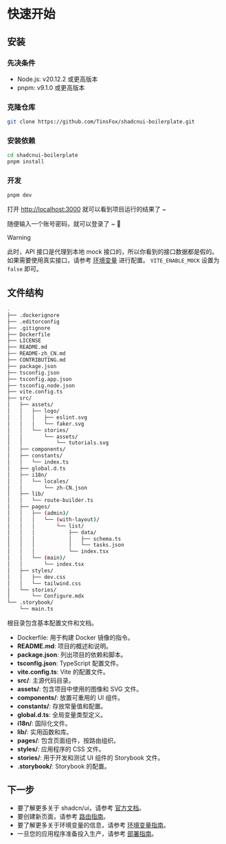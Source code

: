 # 快速开始

## 安装

### 先决条件

- Node.js: v20.12.2 或更高版本
- pnpm: v9.1.0 或更高版本

### 克隆仓库

```bash
git clone https://github.com/TinsFox/shadcnui-boilerplate.git
```


### 安装依赖

```bash
cd shadcnui-boilerplate
pnpm install
```

### 开发

```bash
pnpm dev
```

打开 [http://localhost:3000](http://localhost:3000) 就可以看到项目运行的结果了 ~

随便输入一个账号密码，就可以登录了 ~ 🚀

> [!WARNING]
> 此时，API 接口是代理到本地 mock 接口的，所以你看到的接口数据都是假的。
> 如果需要使用真实接口，请参考 [环境变量](./environment-variables.md) 进行配置。
> `VITE_ENABLE_MOCK` 设置为 `false` 即可。

## 文件结构

```bash
.
├── .dockerignore
├── .editorconfig
├── .gitignore
├── Dockerfile
├── LICENSE
├── README.md
├── README-zh_CN.md
├── CONTRIBUTING.md
├── package.json
├── tsconfig.json
├── tsconfig.app.json
├── tsconfig.node.json
├── vite.config.ts
├── src/
│   ├── assets/
│   │   ├── logo/
│   │   │   ├── eslint.svg
│   │   │   └── faker.svg
│   │   └── stories/
│   │       └── assets/
│   │           └── tutorials.svg
│   ├── components/
│   ├── constants/
│   │   └── index.ts
│   ├── global.d.ts
│   ├── i18n/
│   │   └── locales/
│   │       └── zh-CN.json
│   ├── lib/
│   │   └── route-builder.ts
│   ├── pages/
│   │   ├── (admin)/
│   │   │   └── (with-layout)/
│   │   │       └── list/
│   │   │           ├── data/
│   │   │           │   ├── schema.ts
│   │   │           │   └── tasks.json
│   │   │           └── index.tsx
│   │   └── (main)/
│   │       └── index.tsx
│   ├── styles/
│   │   ├── dev.css
│   │   └── tailwind.css
│   └── stories/
│       └── Configure.mdx
└── .storybook/
    └── main.ts
```

根目录包含基本配置文件和文档。

- Dockerfile: 用于构建 Docker 镜像的指令。
- **README.md**: 项目的概述和说明。
- **package.json**: 列出项目的依赖和脚本。
- **tsconfig.json**: TypeScript 配置文件。
- **vite.config.ts**: Vite 的配置文件。
- **src/**: 主源代码目录。
- **assets/**: 包含项目中使用的图像和 SVG 文件。
- **components/**: 放置可重用的 UI 组件。
- **constants/**: 存放常量值和配置。
- **global.d.ts**: 全局变量类型定义。
- **i18n/**: 国际化文件。
- **lib/**: 实用函数和库。
- **pages/**: 包含页面组件，按路由组织。
- **styles/**: 应用程序的 CSS 文件。
- **stories/**: 用于开发和测试 UI 组件的 Storybook 文件。
- **.storybook/**: Storybook 的配置。

## 下一步

- 要了解更多关于 shadcn/ui，请参考 [官方文档](https://ui.shadcn.com/docs)。
- 要创建新页面，请参考 [路由指南](./routing.md)。
- 要了解更多关于环境变量的信息，请参考 [环境变量指南](./environment-variables.md)。
- 一旦您的应用程序准备投入生产，请参考 [部署指南](./deploy.md)。
